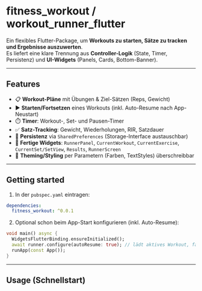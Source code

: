 # fitness_workout / workout_runner_flutter

Ein flexibles Flutter-Package, um **Workouts zu starten, Sätze zu tracken und Ergebnisse auszuwerten**.  
Es liefert eine klare Trennung aus **Controller-Logik** (State, Timer, Persistenz) und **UI-Widgets** (Panels, Cards, Bottom-Banner).

---

## Features

- 📋 **Workout-Pläne** mit Übungen & Ziel-Sätzen (Reps, Gewicht)
- ▶️ **Starten/Fortsetzen** eines Workouts (inkl. Auto-Resume nach App-Neustart)
- ⏱️ **Timer**: Workout-, Set- und Pausen-Timer
- ✅ **Satz-Tracking**: Gewicht, Wiederholungen, RIR, Satzdauer
- 🧠 **Persistenz** via `SharedPreferences` (Storage-Interface austauschbar)
- 🧩 **Fertige Widgets**: `RunnerPanel`, `CurrentWorkout`, `CurrentExercise`, `CurrentSet/SetView`, `Results`, `RunnerScreen`
- 🎨 **Theming/Styling** per Parametern (Farben, TextStyles) überschreibbar

---

## Getting started

1. In der `pubspec.yaml` eintragen:
```yaml
dependencies:
  fitness_workout: ^0.0.1
```

2. Optional schon beim App-Start konfigurieren (inkl. Auto-Resume):
```dart
void main() async {
  WidgetsFlutterBinding.ensureInitialized();
  await runner.configure(autoResume: true); // lädt aktives Workout, falls vorhanden
  runApp(const App());
}
```

---

## Usage (Schnellstart)

```dart